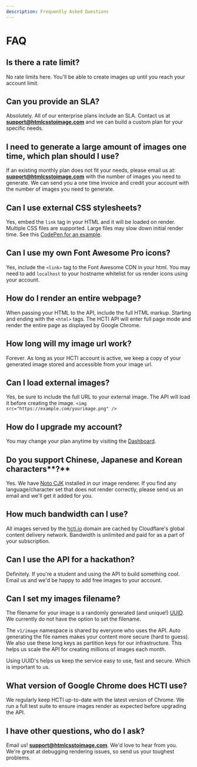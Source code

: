 ```yaml
---
description: Frequently Asked Questions
---
```


# FAQ

## **Is there a rate limit?**

 No rate limits here. You'll be able to create images up until you reach your account limit.

## **Can you provide an SLA?**

Absolutely. All of our enterprise plans include an SLA. Contact us at **support@htmlcsstoimage.com** and we can build a custom plan for your specific needs.

## **I need to generate a large amount of images one time, which plan should I use?**

If an existing monthly plan does not fit your needs, please email us at: **support@htmlcsstoimage.com** with the number of images you need to generate. We can send you a one time invoice and credit your account with the number of images you need to generate.

## **Can I use external CSS stylesheets?**

Yes, embed the `link` tag in your HTML and it will be loaded on render. Multiple CSS files are supported. Large files may slow down initial render time. See this [CodePen for an example](https://codepen.io/mscccc/pen/eLRLQq).

## **Can I use my own Font Awesome Pro icons?**

Yes, include the `<link>` tag to the Font Awesome CDN in your html. You may need to add `localhost` to your hostname whitelist for us render icons using your account.

## **How do I render an entire webpage?**

When passing your HTML to the API, include the full HTML markup. Starting and ending with the `<html>` tags. The HCTI API will enter full page mode and render the entire page as displayed by Google Chrome.

## **How long will my image url work?**

Forever. As long as your HCTI account is active, we keep a copy of your generated image stored and accessible from your image url.

## **Can I load external images?**

Yes, be sure to include the full URL to your external image. The API will load it before creating the image. `<img src="https://example.com/yourimage.png" />`

## **How do I upgrade my account?**

You may change your plan anytime by visiting the [Dashboard](https://htmlcsstoimage.com/dashboard).

## **Do you support Chinese, Japanese and Korean c**haracters**?**

Yes. We have [Noto CJK](https://www.google.com/get/noto/help/cjk/) installed in our image renderer. If you find any language/character set that does not render correctly, please send us an email and we'll get it added for you.

## **How much bandwidth can I use?**

All images served by the [hcti.io](https://hcti.io) domain are cached by Cloudflare's global content delivery network. Bandwidth is unlimited and paid for as a part of your subscription.

## **Can I use the API for a hackathon?**

Definitely. If you're a student and using the API to build something cool. Email us and we'd be happy to add free images to your account.

## **Can I set my images filename?**

The filename for your image is a randomly generated \(and unique!\) [UUID](https://en.m.wikipedia.org/wiki/Universally_unique_identifier). We currently do not have the option to set the filename. 

The `v1/image` namespace is shared by everyone who uses the API. Auto generating the file names makes your content more secure \(hard to guess\). We also use these long keys as partition keys for our infrastructure. This helps us scale the API for creating millions of images each month. 

Using UUID's helps us keep the service easy to use, fast and secure. Which is important to us.

## **What version of Google Chrome does HCTI use?**

We regularly keep HCTI up-to-date with the latest version of Chrome. We run a full test suite to ensure images render as expected before upgrading the API.

## **I have other questions, who do I ask?**

Email us! **support@htmlcsstoimage.com**. We'd love to hear from you. We're great at debugging rendering issues, so send us your toughest problems.

